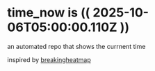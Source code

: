 # time_now is (( 2025-10-06T05:00:00.110Z ))

an automated repo that shows the currnent time

inspired by [breakingheatmap](https://github.com/breakingheatmap/breakingheatmap)